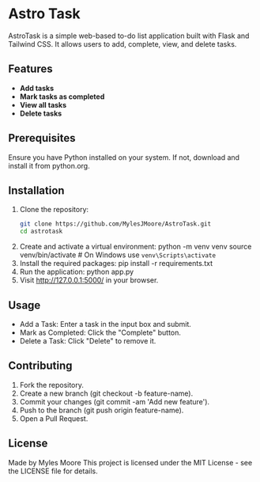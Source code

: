 # Astro Task

AstroTask is a simple web-based to-do list application built with Flask and Tailwind CSS. It allows users to add, complete, view, and delete tasks.

## Features

- **Add tasks**
- **Mark tasks as completed**
- **View all tasks**
- **Delete tasks**

## Prerequisites

Ensure you have Python installed on your system. If not, download and install it from python.org.

## Installation

1. Clone the repository:
   ```bash
   git clone https://github.com/MylesJMoore/AstroTask.git
   cd astrotask
   ```
2. Create and activate a virtual environment:
   python -m venv venv
   source venv/bin/activate # On Windows use `venv\Scripts\activate`
3. Install the required packages:
   pip install -r requirements.txt
4. Run the application:
   python app.py
5. Visit http://127.0.0.1:5000/ in your browser.

## Usage

- Add a Task: Enter a task in the input box and submit.
- Mark as Completed: Click the "Complete" button.
- Delete a Task: Click "Delete" to remove it.

## Contributing

1. Fork the repository.
2. Create a new branch (git checkout -b feature-name).
3. Commit your changes (git commit -am 'Add new feature').
4. Push to the branch (git push origin feature-name).
5. Open a Pull Request.

## License

Made by Myles Moore
This project is licensed under the MIT License - see the LICENSE file for details.
